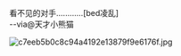 看不见的对手............[bed凌乱]  
--via@天才小熊猫

![c7eeb5b0c8c94a4192e13879f9e6176f.jpg](https://wxlzmt.github.io/cdn1/ext/qw/groups/30001/c7eeb5b0c8c94a4192e13879f9e6176f.jpg)


